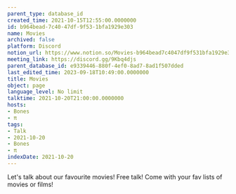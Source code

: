 ```yaml
---
parent_type: database_id
created_time: 2021-10-15T12:55:00.0000000
id: b964bead-7c40-47df-9f53-1bfa1929e303
name: Movies
archived: false
platform: Discord
notion_url: https://www.notion.so/Movies-b964bead7c4047df9f531bfa1929e303
meeting_link: https://discord.gg/9Kbq4djs
parent_database_id: e9339446-880f-4ef0-8ad7-8ad1f507dded
last_edited_time: 2023-09-18T10:49:00.0000000
title: Movies
object: page
language_level: No limit
talktime: 2021-10-20T21:00:00.0000000
hosts:
- Bones
- π
tags:
- Talk
- 2021-10-20
- Bones
- π
indexDate: 2021-10-20
---
```


Let's talk about our favourite movies!
Free talk! Come with your fav lists of movies or films!


